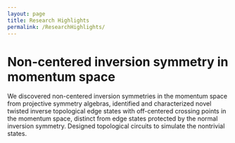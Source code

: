 ```yaml
---
layout: page
title: Research Highlights
permalink: /ResearchHighlights/
---
```


# Non-centered inversion symmetry in momentum space <br />
We discovered non-centered inversion symmetries in the momentum space from projective
symmetry algebras, identified and characterized novel twisted inverse topological edge
states with off-centered crossing points in the momentum space, distinct from edge
states protected by the normal inversion symmetry. Designed topological circuits to
simulate the nontrivial states.


